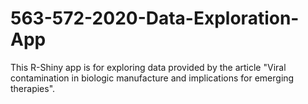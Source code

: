 # 563-572-2020-Data-Exploration-App
This R-Shiny app is for exploring data provided by the article "Viral contamination in biologic manufacture and implications for emerging therapies".
